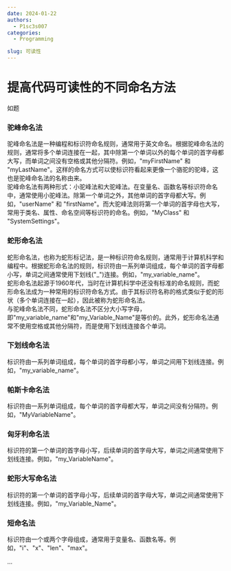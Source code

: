 ```yaml
---
date: 2024-01-22
authors:
  - P1sc3s007
categories:
  - Programming

slug: 可读性
---
```


# 提高代码可读性的不同命名方法

如题
<!-- more -->
### 驼峰命名法
驼峰命名法是一种编程和标识符命名规则，通常用于英文命名。根据驼峰命名法的规则，通常将多个单词连接在一起，其中除第一个单词以外的每个单词的首字母都大写，而单词之间没有空格或其他分隔符。例如，"myFirstName" 和 "myLastName"。这样的命名方式可以使标识符看起来更像一个骆驼的驼峰，这也是驼峰命名法的名称由来。<br />驼峰命名法有两种形式：小驼峰法和大驼峰法。在变量名、函数名等标识符命名中，通常使用小驼峰法。除第一个单词之外，其他单词的首字母都大写。例如，"userName" 和 "firstName"。而大驼峰法则将第一个单词的首字母也大写，常用于类名、属性、命名空间等标识符的命名。例如，"MyClass" 和 "SystemSettings"。

### 蛇形命名法
蛇形命名法，也称为蛇形标记法，是一种标识符命名规则，通常用于计算机科学和编程中。根据蛇形命名法的规则，标识符由一系列单词组成，每个单词的首字母都小写，单词之间通常使用下划线("_")连接。例如，"my_variable_name"。<br />蛇形命名法起源于1960年代，当时在计算机科学中还没有标准的命名规则，而蛇形命名法成为一种常用的标识符命名方式。由于其标识符名称的格式类似于蛇的形状（多个单词连接在一起），因此被称为蛇形命名法。<br />与驼峰命名法不同，蛇形命名法不区分大小写字母，即"my_variable_name"和"my_Variable_Name"是等价的。此外，蛇形命名法通常不使用空格或其他分隔符，而是使用下划线连接各个单词。

### 下划线命名法
标识符由一系列单词组成，每个单词的首字母都小写，单词之间用下划线连接。例如，"my_variable_name"。

### 帕斯卡命名法
标识符由一系列单词组成，每个单词的首字母都大写，单词之间没有分隔符。例如，"MyVariableName"。

### 匈牙利命名法
标识符的第一个单词的首字母小写，后续单词的首字母大写，单词之间通常使用下划线连接。例如，"my_VariableName"。

### 蛇形大写命名法
标识符的第一个单词的首字母小写，后续单词的首字母大写，单词之间通常使用下划线连接。例如，"my_Variable_Name"。

### 短命名法
标识符由一个或两个字母组成，通常用于变量名、函数名等。例如，"i"、"x"、"len"、"max"。


...